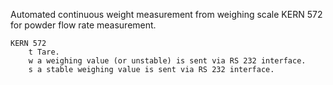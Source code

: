 
Automated continuous weight measurement
    from weighing scale KERN 572
    for powder flow rate measurement.  


    KERN 572
        t Tare.
        w a weighing value (or unstable) is sent via RS 232 interface.
        s a stable weighing value is sent via RS 232 interface.
